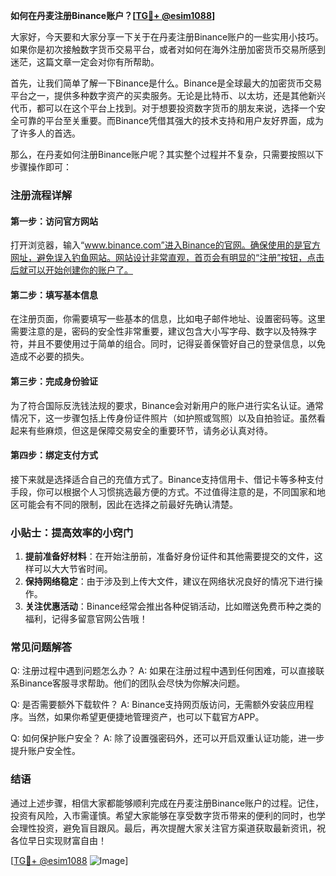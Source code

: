 **如何在丹麦注册Binance账户？[[TG💪+ @esim1088](https://t.me/s/esim1088)]**

大家好，今天要和大家分享一下关于在丹麦注册Binance账户的一些实用小技巧。如果你是初次接触数字货币交易平台，或者对如何在海外注册加密货币交易所感到迷茫，这篇文章一定会对你有所帮助。

首先，让我们简单了解一下Binance是什么。Binance是全球最大的加密货币交易平台之一，提供多种数字资产的买卖服务。无论是比特币、以太坊，还是其他新兴代币，都可以在这个平台上找到。对于想要投资数字货币的朋友来说，选择一个安全可靠的平台至关重要。而Binance凭借其强大的技术支持和用户友好界面，成为了许多人的首选。

那么，在丹麦如何注册Binance账户呢？其实整个过程并不复杂，只需要按照以下步骤操作即可：

### 注册流程详解

#### 第一步：访问官方网站
打开浏览器，输入“www.binance.com”进入Binance的官网。确保使用的是官方网址，避免误入钓鱼网站。网站设计非常直观，首页会有明显的“注册”按钮，点击后就可以开始创建你的账户了。

#### 第二步：填写基本信息
在注册页面，你需要填写一些基本的信息，比如电子邮件地址、设置密码等。这里需要注意的是，密码的安全性非常重要，建议包含大小写字母、数字以及特殊字符，并且不要使用过于简单的组合。同时，记得妥善保管好自己的登录信息，以免造成不必要的损失。

#### 第三步：完成身份验证
为了符合国际反洗钱法规的要求，Binance会对新用户的账户进行实名认证。通常情况下，这一步骤包括上传身份证件照片（如护照或驾照）以及自拍验证。虽然看起来有些麻烦，但这是保障交易安全的重要环节，请务必认真对待。

#### 第四步：绑定支付方式
接下来就是选择适合自己的充值方式了。Binance支持信用卡、借记卡等多种支付手段，你可以根据个人习惯挑选最方便的方式。不过值得注意的是，不同国家和地区可能会有不同的限制，因此在选择之前最好先确认清楚。

### 小贴士：提高效率的小窍门
1. **提前准备好材料**：在开始注册前，准备好身份证件和其他需要提交的文件，这样可以大大节省时间。
2. **保持网络稳定**：由于涉及到上传大文件，建议在网络状况良好的情况下进行操作。
3. **关注优惠活动**：Binance经常会推出各种促销活动，比如赠送免费币种之类的福利，记得多留意官网公告哦！

### 常见问题解答

Q: 注册过程中遇到问题怎么办？
A: 如果在注册过程中遇到任何困难，可以直接联系Binance客服寻求帮助。他们的团队会尽快为你解决问题。

Q: 是否需要额外下载软件？
A: Binance支持网页版访问，无需额外安装应用程序。当然，如果你希望更便捷地管理资产，也可以下载官方APP。

Q: 如何保护账户安全？
A: 除了设置强密码外，还可以开启双重认证功能，进一步提升账户安全性。

### 结语
通过上述步骤，相信大家都能够顺利完成在丹麦注册Binance账户的过程。记住，投资有风险，入市需谨慎。希望大家能够在享受数字货币带来的便利的同时，也学会理性投资，避免盲目跟风。最后，再次提醒大家关注官方渠道获取最新资讯，祝各位早日实现财富自由！

[[TG💪+ @esim1088](https://t.me/s/esim1088) ![Image](https://i.postimg.cc/4NQfJmqS/Snipaste-2025-05-13-00-14-12.png)]